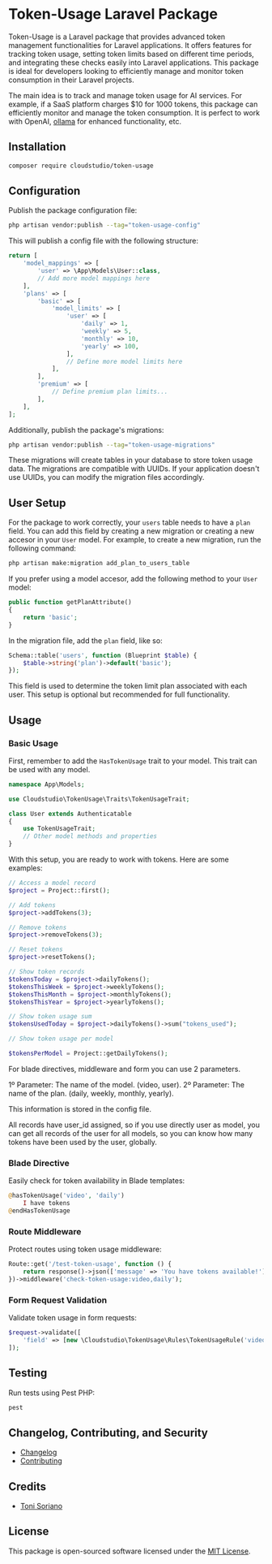 
# Token-Usage Laravel Package

Token-Usage is a Laravel package that provides advanced token management functionalities for Laravel applications. It offers features for tracking token usage, setting token limits based on different time periods, and integrating these checks easily into Laravel applications. This package is ideal for developers looking to efficiently manage and monitor token consumption in their Laravel projects.

The main idea is to track and manage token usage for AI services. For example, if a SaaS platform charges $10 for 1000 tokens, this package can efficiently monitor and manage the token consumption. It is perfect to work with OpenAI, [ollama](https://packagist.org/packages/cloudstudio/ollama-laravel) for enhanced functionality, etc.


## Installation

```bash
composer require cloudstudio/token-usage
```

## Configuration

Publish the package configuration file:

```bash
php artisan vendor:publish --tag="token-usage-config"
```

This will publish a config file with the following structure:

```php
return [
    'model_mappings' => [
        'user' => \App\Models\User::class,
        // Add more model mappings here
    ],
    'plans' => [
        'basic' => [
            'model_limits' => [
                'user' => [
                    'daily' => 1,
                    'weekly' => 5,
                    'monthly' => 10,
                    'yearly' => 100,
                ],
                // Define more model limits here
            ],
        ],
        'premium' => [
            // Define premium plan limits...
        ],
    ],
];
```

Additionally, publish the package's migrations:

```bash
php artisan vendor:publish --tag="token-usage-migrations"
```

These migrations will create tables in your database to store token usage data. The migrations are compatible with UUIDs. If your application doesn't use UUIDs, you can modify the migration files accordingly.

## User Setup

For the package to work correctly, your `users` table needs to have a `plan` field. You can add this field by creating a new migration or creating a new accesor in your `User` model. For example, to create a new migration, run the following command:

```bash
php artisan make:migration add_plan_to_users_table
```

If you prefer using a model accesor, add the following method to your `User` model:

```php
public function getPlanAttribute()
{
    return 'basic';
}
```

In the migration file, add the `plan` field, like so:

```php
Schema::table('users', function (Blueprint $table) {
    $table->string('plan')->default('basic');
});
```

This field is used to determine the token limit plan associated with each user. This setup is optional but recommended for full functionality.

## Usage

### Basic Usage

First, remember to add the `HasTokenUsage` trait to your model. This trait can be used with any model.

```php
namespace App\Models;

use Cloudstudio\TokenUsage\Traits\TokenUsageTrait;

class User extends Authenticatable
{
    use TokenUsageTrait;
    // Other model methods and properties
}
```

With this setup, you are ready to work with tokens. Here are some examples:

```php
// Access a model record
$project = Project::first();

// Add tokens
$project->addTokens(3);

// Remove tokens
$project->removeTokens(3);

// Reset tokens
$project->resetTokens();

// Show token records
$tokensToday = $project->dailyTokens();
$tokensThisWeek = $project->weeklyTokens();
$tokensThisMonth = $project->monthlyTokens();
$tokensThisYear = $project->yearlyTokens();

// Show token usage sum
$tokensUsedToday = $project->dailyTokens()->sum("tokens_used");

// Show token usage per model

$tokensPerModel = Project::getDailyTokens();

```

For blade directives, middleware and form you can use 2 parameters.

1º Parameter: The name of the model. (video, user).
2º Parameter: The name of the plan. (daily, weekly, monthly, yearly).

This information is stored in the config file.

All records have user_id assigned, so if you use directly user as model, you can get all records of the user for all models, so you can know how many tokens have been used by the user, globally.

### Blade Directive

Easily check for token availability in Blade templates:

```php
@hasTokenUsage('video', 'daily')
    I have tokens
@endHasTokenUsage
```

### Route Middleware

Protect routes using token usage middleware:

```php
Route::get('/test-token-usage', function () {
    return response()->json(['message' => 'You have tokens available!']);
})->middleware('check-token-usage:video,daily');
```

### Form Request Validation

Validate token usage in form requests:

```php
$request->validate([
    'field' => [new \Cloudstudio\TokenUsage\Rules\TokenUsageRule('video', 'daily')],
]);
```

## Testing

Run tests using Pest PHP:

```bash
pest
```

## Changelog, Contributing, and Security

- [Changelog](CHANGELOG.md)
- [Contributing](CONTRIBUTING.md)

## Credits

- [Toni Soriano](https://github.com/cloudstudio)

## License

This package is open-sourced software licensed under the [MIT License](LICENSE.md).
